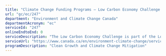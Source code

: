 ```yaml
---
title: "Climate Change Funding Programs – Low Carbon Economy Challenge: Champions Stream"
url: "gc/ec/247"
department: "Environment and Climate Change Canada"
departmentAcronym: "ec"
serviceId: "247"
onlineEndtoEnd: 0
serviceDescription: "The Low Carbon Economy Challenge is part of the Low Carbon Economy Fund. It leverages Canadian ingenuity to reduce greenhouse gas emissions and generate clean growth in support of Canada's clean growth and climate action plan (the Pan-Canadian Framework on Clean Growth and Climate Change)."
serviceUrl: "https://www.canada.ca/en/environment-climate-change/services/climate-change/low-carbon-economy-fund/challenge.html"
programDescription: "Clean Growth and Climate Change Mitigation"
---
```

